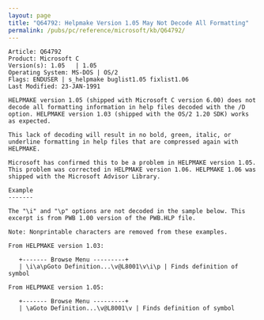 ```yaml
---
layout: page
title: "Q64792: Helpmake Version 1.05 May Not Decode All Formatting"
permalink: /pubs/pc/reference/microsoft/kb/Q64792/
---
```


	Article: Q64792
	Product: Microsoft C
	Version(s): 1.05   | 1.05
	Operating System: MS-DOS | OS/2
	Flags: ENDUSER | s_helpmake buglist1.05 fixlist1.06
	Last Modified: 23-JAN-1991
	
	HELPMAKE version 1.05 (shipped with Microsoft C version 6.00) does not
	decode all formatting information in help files decoded with the /D
	option. HELPMAKE version 1.03 (shipped with the OS/2 1.20 SDK) works
	as expected.
	
	This lack of decoding will result in no bold, green, italic, or
	underline formatting in help files that are compressed again with
	HELPMAKE.
	
	Microsoft has confirmed this to be a problem in HELPMAKE version 1.05.
	This problem was corrected in HELPMAKE version 1.06. HELPMAKE 1.06 was
	shipped with the Microsoft Advisor Library.
	
	Example
	-------
	
	The "\i" and "\p" options are not decoded in the sample below. This
	excerpt is from PWB 1.00 version of the PWB.HLP file.
	
	Note: Nonprintable characters are removed from these examples.
	
	From HELPMAKE version 1.03:
	
	   +------- Browse Menu ---------+
	   | \i\a\pGoto Definition...\v@L8001\v\i\p | Finds definition of symbol
	
	From HELPMAKE version 1.05:
	
	   +------- Browse Menu ---------+
	   | \aGoto Definition...\v@L8001\v | Finds definition of symbol
